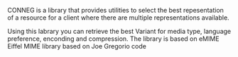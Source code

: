CONNEG is a library that provides utilities to select the best repesentation of a resource for a client
where there are multiple representations available.

Using this labrary you can retrieve the best Variant for media type, language preference, enconding and compression.
The library is based on eMIME Eiffel MIME library based on Joe Gregorio code
